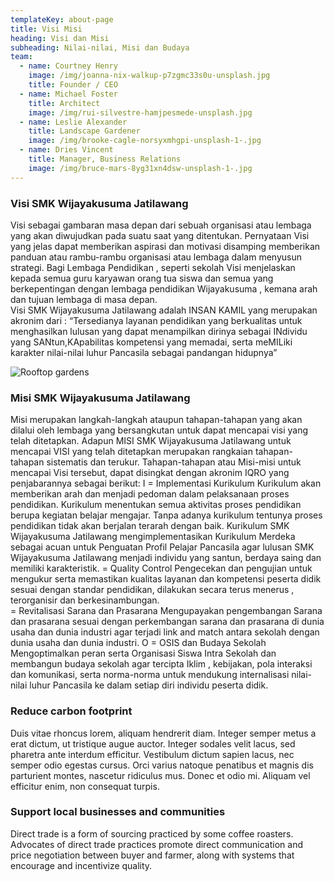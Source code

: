 ```yaml
---
templateKey: about-page
title: Visi Misi
heading: Visi dan Misi
subheading: Nilai-nilai, Misi dan Budaya 
team:
  - name: Courtney Henry
    image: /img/joanna-nix-walkup-p7zgmc33s0u-unsplash.jpg
    title: Founder / CEO
  - name: Michael Foster
    title: Architect
    image: /img/rui-silvestre-hamjpesmede-unsplash.jpg
  - name: Leslie Alexander
    title: Landscape Gardener
    image: /img/brooke-cagle-norsyxmhgpi-unsplash-1-.jpg
  - name: Dries Vincent
    title: Manager, Business Relations
    image: /img/bruce-mars-8yg31xn4dsw-unsplash-1-.jpg
---
```

### Visi SMK Wijayakusuma Jatilawang

Visi sebagai gambaran masa depan dari sebuah organisasi atau lembaga yang akan diwujudkan pada suatu saat yang ditentukan. Pernyataan Visi yang jelas  dapat memberikan aspirasi dan motivasi disamping memberikan panduan atau rambu-rambu organisasi atau lembaga dalam menyusun strategi. Bagi Lembaga Pendidikan , seperti sekolah Visi menjelaskan kepada semua  guru karyawan orang tua siswa dan semua yang berkepentingan dengan lembaga pendidikan Wijayakusuma , kemana arah dan tujuan lembaga di masa depan.  
Visi SMK Wijayakusuma Jatilawang adalah INSAN KAMIL yang merupakan akronim dari : 
“Tersedianya layanan pendidikan yang berkualitas untuk menghasilkan lulusan yang dapat menampilkan dirinya sebagai INdividu yang SANtun,KApabilitas kompetensi yang memadai, serta meMILiki karakter nilai-nilai luhur Pancasila sebagai pandangan hidupnya” 

![Rooftop gardens](/img/chuttersnap-nxjyzlbnyuq-unsplash.jpg "Rooftop gardens")

### Misi SMK Wijayakusuma Jatilawang

Misi merupakan langkah-langkah ataupun tahapan-tahapan  yang akan  dilalui oleh lembaga yang bersangkutan untuk dapat mencapai visi yang telah ditetapkan. 
Adapun MISI SMK Wijayakusuma Jatilawang untuk mencapai VISI yang telah ditetapkan merupakan rangkaian  tahapan-tahapan sistematis dan terukur. Tahapan-tahapan  atau Misi-misi untuk mencapai Visi tersebut, dapat disingkat dengan akronim IQRO  yang penjabarannya sebagai berikut: 
I =    Implementasi Kurikulum 
Kurikulum akan memberikan arah dan menjadi pedoman dalam pelaksanaan proses pendidikan. Kurikulum menentukan semua aktivitas proses pendidikan berupa kegiatan belajar mengajar.  Tanpa adanya kurikulum tentunya proses pendidikan tidak akan berjalan terarah dengan baik.  Kurikulum SMK Wijayakusuma Jatilawang mengimplementasikan Kurikulum Merdeka sebagai acuan untuk Penguatan Profil Pelajar Pancasila agar lulusan SMK Wijayakusuma Jatilawang menjadi individu yang santun, berdaya saing dan memiliki karakteristik.
=   Quality Control 
Pengecekan dan pengujian untuk mengukur serta memastikan kualitas layanan dan kompetensi peserta didik sesuai dengan standar pendidikan, dilakukan secara terus menerus , terorganisir dan berkesinambungan.  
=   Revitalisasi Sarana dan Prasarana 
Mengupayakan pengembangan Sarana dan prasarana sesuai dengan perkembangan sarana dan prasarana di dunia usaha dan dunia industri agar terjadi link and match antara sekolah dengan dunia usaha dan dunia industri. 
 O =  OSIS dan Budaya Sekolah 
 Mengoptimalkan peran serta  Organisasi Siswa Intra Sekolah dan membangun budaya sekolah agar  tercipta  Iklim , kebijakan, pola interaksi dan komunikasi, serta norma-norma untuk mendukung internalisasi nilai-nilai luhur Pancasila ke dalam setiap diri individu peserta didik.  

### Reduce carbon footprint

Duis vitae rhoncus lorem, aliquam hendrerit diam. Integer semper metus a erat dictum, ut tristique augue auctor. Integer sodales velit lacus, sed pharetra ante interdum efficitur. Vestibulum dictum sapien lacus, nec semper odio egestas cursus. Orci varius natoque penatibus et magnis dis parturient montes, nascetur ridiculus mus. Donec et odio mi. Aliquam vel efficitur enim, non consequat turpis.

### Support local businesses and communities

Direct trade is a form of sourcing practiced by some coffee roasters. Advocates of direct trade practices promote direct communication and price negotiation between buyer and farmer, along with systems that encourage and incentivize quality.